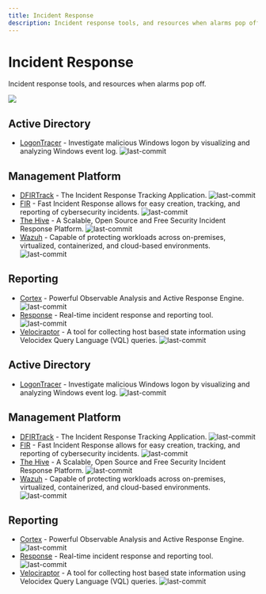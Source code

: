```yaml
---
title: Incident Response
description: Incident response tools, and resources when alarms pop off.
---
```


# Incident Response

Incident response tools, and resources when alarms pop off.

![](https://img.shields.io/badge/Tools%20%26%20Resources%20Available-16-757575?style=for-the-badge)

## Active Directory

* [LogonTracer](https://github.com/JPCERTCC/LogonTracer) - Investigate malicious Windows logon by visualizing and analyzing Windows event log. ![last-commit](https://img.shields.io/github/last-commit/JPCERTCC/LogonTracer?style=flat)


## Management Platform

* [DFIRTrack](https://github.com/dfirtrack/dfirtrack) - The Incident Response Tracking Application. ![last-commit](https://img.shields.io/github/last-commit/dfirtrack/dfirtrack?style=flat)
* [FIR](https://github.com/certsocietegenerale/FIR) - Fast Incident Response allows for easy creation, tracking, and reporting of cybersecurity incidents. ![last-commit](https://img.shields.io/github/last-commit/certsocietegenerale/FIR?style=flat)
* [The Hive](https://github.com/TheHive-Project/TheHive) - A Scalable, Open Source and Free Security Incident Response Platform. ![last-commit](https://img.shields.io/github/last-commit/TheHive-Project/TheHive?style=flat)
* [Wazuh](https://github.com/wazuh/wazuh) - Capable of protecting workloads across on-premises, virtualized, containerized, and cloud-based environments. ![last-commit](https://img.shields.io/github/last-commit/wazuh/wazuh?style=flat)


## Reporting

* [Cortex](https://github.com/TheHive-Project/Cortex) - Powerful Observable Analysis and Active Response Engine. ![last-commit](https://img.shields.io/github/last-commit/TheHive-Project/Cortex?style=flat)
* [Response](https://github.com/monzo/response) - Real-time incident response and reporting tool. ![last-commit](https://img.shields.io/github/last-commit/monzo/response?style=flat)
* [Velociraptor](https://github.com/Velocidex/velociraptor) - A tool for collecting host based state information using Velocidex Query Language (VQL) queries. ![last-commit](https://img.shields.io/github/last-commit/Velocidex/velociraptor?style=flat)


## Active Directory

* [LogonTracer](https://github.com/JPCERTCC/LogonTracer) - Investigate malicious Windows logon by visualizing and analyzing Windows event log. ![last-commit](https://img.shields.io/github/last-commit/JPCERTCC/LogonTracer?style=flat)


## Management Platform

* [DFIRTrack](https://github.com/dfirtrack/dfirtrack) - The Incident Response Tracking Application. ![last-commit](https://img.shields.io/github/last-commit/dfirtrack/dfirtrack?style=flat)
* [FIR](https://github.com/certsocietegenerale/FIR) - Fast Incident Response allows for easy creation, tracking, and reporting of cybersecurity incidents. ![last-commit](https://img.shields.io/github/last-commit/certsocietegenerale/FIR?style=flat)
* [The Hive](https://github.com/TheHive-Project/TheHive) - A Scalable, Open Source and Free Security Incident Response Platform. ![last-commit](https://img.shields.io/github/last-commit/TheHive-Project/TheHive?style=flat)
* [Wazuh](https://github.com/wazuh/wazuh) - Capable of protecting workloads across on-premises, virtualized, containerized, and cloud-based environments. ![last-commit](https://img.shields.io/github/last-commit/wazuh/wazuh?style=flat)


## Reporting

* [Cortex](https://github.com/TheHive-Project/Cortex) - Powerful Observable Analysis and Active Response Engine. ![last-commit](https://img.shields.io/github/last-commit/TheHive-Project/Cortex?style=flat)
* [Response](https://github.com/monzo/response) - Real-time incident response and reporting tool. ![last-commit](https://img.shields.io/github/last-commit/monzo/response?style=flat)
* [Velociraptor](https://github.com/Velocidex/velociraptor) - A tool for collecting host based state information using Velocidex Query Language (VQL) queries. ![last-commit](https://img.shields.io/github/last-commit/Velocidex/velociraptor?style=flat)